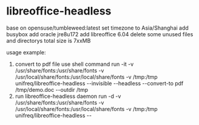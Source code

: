 # libreoffice-headless
base on opensuse/tumbleweed:latest
set timezone to Asia/Shanghai
add busybox
add oracle jre8u172
add libreoffice 6.04
delete some unused files and directorys
total size is 7xxMB

usage example:
1. convert to pdf file use shell command
run -it  -v /usr/share/fonts:/usr/share/fonts -v /usr/local/share/fonts:/usr/local/share/fonts -v /tmp:/tmp unifreq/libreoffice-headless --invisible --headless --convert-to pdf /tmp/demo.doc --outdir /tmp
2. run libreoffice-headless daemon
run -d -v /usr/share/fonts:/usr/share/fonts -v /usr/local/share/fonts:/usr/local/share/fonts -v /tmp:/tmp unifreq/libreoffice-headless --
